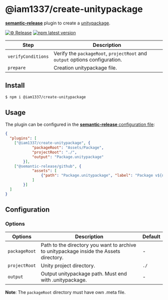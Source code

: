 # @iam1337/create-unitypackage

[**semantic-release**](https://github.com/semantic-release/semantic-release) plugin to create a [unitypackage](https://docs.unity3d.com/Manual/AssetPackages.html).

[![⚙ Release](https://github.com/Iam1337/create-unitypackage/actions/workflows/ci.yml/badge.svg)](https://github.com/Iam1337/create-unitypackage/actions/workflows/ci.yml)
[![npm latest version](https://img.shields.io/npm/v/@iam1337/create-unitypackage/latest.svg)](https://www.npmjs.com/package/@iam1337/create-unitypackage)

| Step               | Description |
|--------------------|-------------|
| `verifyConditions` | Verify the `packageRoot`, `projectRoot` and `output` options configuration. |
| `prepare`          | Сreation unitypackage file. |

## Install

```bash
$ npm i @iam1337/create-unitypackage
```

## Usage

The plugin can be configured in the [**semantic-release** configuration file](https://github.com/semantic-release/semantic-release/blob/master/docs/usage/configuration.md#configuration):

```json
{
  "plugins": [
    ["@iam1337/create-unitypackage", {
			"packageRoot": "Assets/Package",
			"projectRoot": "./",
			"output": "Package.unitypackage"
		}],
    ["@semantic-release/github", {
			"assets": [
				{"path": "Package.unitypackage", "label": "Package v${nextRelease.version}"}
			]
		}]
  ]
}
```

## Configuration

### Options

| Options | Description | Default |
|---------|-------------|---------|
| `packageRoot` | Path to the directory you want to archive to unitypackage inside the Assets directory. | - |
| `projectRoot` | Unity project directory. | `./` |
| `output` | Output unitypackage path. Must end with .unitypackage. | - |

**Note**: The `packageRoot` directory must have own .meta file.
